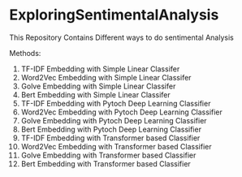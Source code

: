 # ExploringSentimentalAnalysis
This Repository Contains Different ways to do sentimental Analysis 

Methods:
1. TF-IDF Embedding with Simple Linear Classifer
2. Word2Vec Embedding with Simple Linear Classifer
3. Golve Embedding with Simple Linear Classifer
4. Bert Embedding with Simple Linear Classifer
5. TF-IDF Embedding with Pytoch Deep Learning Classifier
6. Word2Vec Embedding with Pytoch Deep Learning Classifier
7. Golve Embedding with Pytoch Deep Learning Classifier
8. Bert Embedding with Pytoch Deep Learning Classifier
9. TF-IDF Embedding with Transformer based Classifier
10. Word2Vec Embedding with Transformer based Classifier
11. Golve Embedding with Transformer based Classifier
12. Bert Embedding with Transformer based Classifier
